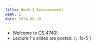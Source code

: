 ```yaml
---
title: Week 1 Announcement
week: 1
date: 2024-08-28
---
```


* Welcome to CS 4740!
* Lecture 1's slides are posted.
{: .fs-5 }
